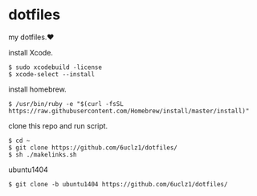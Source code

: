 # dotfiles
my dotfiles.❤️

install Xcode.

    $ sudo xcodebuild -license
    $ xcode-select --install

install homebrew.

    $ /usr/bin/ruby -e "$(curl -fsSL https://raw.githubusercontent.com/Homebrew/install/master/install)"

clone this repo and run script.

    $ cd ~
    $ git clone https://github.com/6uclz1/dotfiles/
    $ sh ./makelinks.sh

ubuntu1404

    $ git clone -b ubuntu1404 https://github.com/6uclz1/dotfiles/
    
